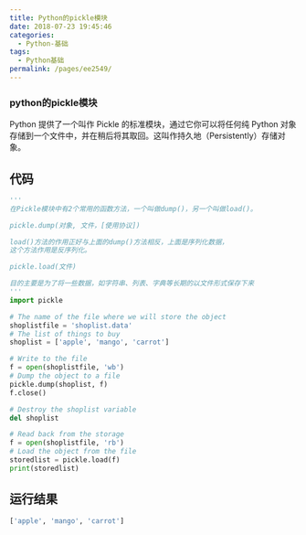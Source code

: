 ```yaml
---
title: Python的pickle模块
date: 2018-07-23 19:45:46
categories: 
  - Python-基础
tags: 
  - Python基础
permalink: /pages/ee2549/
---
```


### python的pickle模块

Python 提供了一个叫作 Pickle 的标准模块，通过它你可以将任何纯 Python 对象存储到一个文件中，并在稍后将其取回。这叫作持久地（Persistently）存储对象。

## 代码

```python
'''
在Pickle模块中有2个常用的函数方法，一个叫做dump()，另一个叫做load()。

pickle.dump(对象, 文件，[使用协议])

load()方法的作用正好与上面的dump()方法相反，上面是序列化数据，
这个方法作用是反序列化。

pickle.load(文件)

目的主要是为了将一些数据，如字符串、列表、字典等长期的以文件形式保存下来
'''
import pickle

# The name of the file where we will store the object
shoplistfile = 'shoplist.data'
# The list of things to buy
shoplist = ['apple', 'mango', 'carrot']

# Write to the file
f = open(shoplistfile, 'wb')
# Dump the object to a file
pickle.dump(shoplist, f)
f.close()

# Destroy the shoplist variable
del shoplist

# Read back from the storage
f = open(shoplistfile, 'rb')
# Load the object from the file
storedlist = pickle.load(f)
print(storedlist)
```

## 运行结果

```bash
['apple', 'mango', 'carrot']
```


